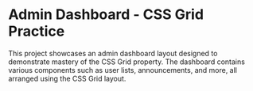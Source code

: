 
# Admin Dashboard - CSS Grid Practice

This project showcases an admin dashboard layout designed to demonstrate mastery of the CSS Grid property. The dashboard contains various components such as user lists, announcements, and more, all arranged using the CSS Grid layout.
